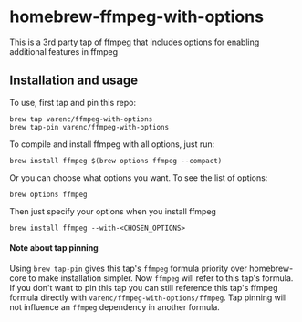 # homebrew-ffmpeg-with-options
This is a 3rd party tap of ffmpeg that includes options for enabling additional features in ffmpeg

## Installation and usage

To use, first tap and pin this repo:
```
brew tap varenc/ffmpeg-with-options
brew tap-pin varenc/ffmpeg-with-options
```

To compile and install ffmpeg with all options, just run:
```
brew install ffmpeg $(brew options ffmpeg --compact)
```

Or you can choose what options you want. To see the list of options:
```
brew options ffmpeg
```

Then just specify your options when you install ffmpeg
```
brew install ffmpeg --with-<CHOSEN_OPTIONS>
```


#### Note about tap pinning
Using `brew tap-pin` gives this tap's `ffmpeg` formula priority over homebrew-core to make installation simpler.  Now `ffmpeg` will refer to this tap's formula.  If you don't want to pin this tap you can still reference this tap's ffmpeg formula directly with `varenc/ffmpeg-with-options/ffmpeg`. Tap pinning will not influence an `ffmpeg` dependency in another formula.